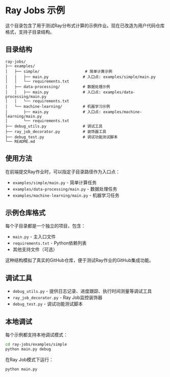 # Ray Jobs 示例

这个目录包含了用于测试Ray分布式计算的示例作业。现在已改造为用户代码仓库格式，支持子目录结构。

## 目录结构

```
ray-jobs/
├── examples/
│   ├── simple/                    # 简单计算示例
│   │   ├── main.py               # 入口点: examples/simple/main.py
│   │   └── requirements.txt
│   ├── data-processing/          # 数据处理示例  
│   │   ├── main.py               # 入口点: examples/data-processing/main.py
│   │   └── requirements.txt
│   └── machine-learning/         # 机器学习示例
│       ├── main.py               # 入口点: examples/machine-learning/main.py
│       └── requirements.txt
├── debug_utils.py                # 调试工具
├── ray_job_decorator.py          # 装饰器工具
├── debug_test.py                 # 调试功能测试脚本  
└── README.md
```

## 使用方法

在前端提交Ray作业时，可以指定子目录路径作为入口点：

- `examples/simple/main.py` - 简单计算任务
- `examples/data-processing/main.py` - 数据处理任务  
- `examples/machine-learning/main.py` - 机器学习任务

## 示例仓库格式

每个子目录都是一个独立的项目，包含：

- `main.py` - 主入口文件
- `requirements.txt` - Python依赖列表
- 其他支持文件（可选）

这种结构模拟了真实的GitHub仓库，便于测试Ray作业的GitHub集成功能。

## 调试工具

- `debug_utils.py` - 提供日志记录、进度跟踪、执行时间测量等调试工具
- `ray_job_decorator.py` - Ray Job监控装饰器
- `debug_test.py` - 调试功能测试脚本

## 本地调试

每个示例都支持本地调试模式：

```bash
cd ray-jobs/examples/simple
python main.py debug
```

在Ray Job模式下运行：

```bash
python main.py
```